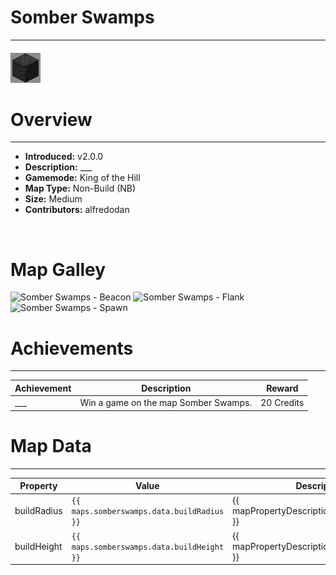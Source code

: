 <!-- replace _map_ with the actual map name -->
<!-- change gamemode type for the Map data description  -->
# Somber Swamps

***

#### ![somberswampsicon](../assets/maps/somberswamps/somber_swamps-icon.png)

# Overview
***
- **Introduced:** v2.0.0
- **Description:** ___
- **Gamemode:** King of the Hill
- **Map Type:** Non-Build (NB)
- **Size:** Medium
- **Contributors:** alfredodan

<br />  

# Map Galley
![Somber Swamps - Beacon](../assets/maps/somber 'Beacon')
![Somber Swamps - Flank](../assets/maps/somber 'Flank')
![Somber Swamps - Spawn](../assets/maps/somber 'Spawn Area')

# Achievements
***

| Achievement | Description | Reward |
| ----- | ----- | ------ |
| ___ | Win a game on the map Somber Swamps. | 20 Credits |



# Map Data
***

| Property | Value | Description |
| ----------- | ----------- | ------ |
| buildRadius |`{{ maps.somberswamps.data.buildRadius }}`| {{ mapPropertyDescriptions.buildRadius.koth }} |
| buildHeight |`{{ maps.somberswamps.data.buildHeight }}`| {{ mapPropertyDescriptions.buildHeight.koth }} |